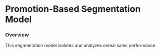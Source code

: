 # Promotion-Based Segmentation Model

### Overview

This segmentation model isolates and analyzes cereal sales performance 
